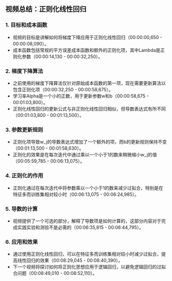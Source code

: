 ## 视频总结：正则化线性回归

### 1. 目标和成本函数
- 视频的目标是讲解如何将梯度下降应用于正则化线性回归（00:00:00,650 - 00:00:08,090）。
- 成本函数包括常规的平方误差成本函数和额外的正则化项，其中Lambda是正则化参数（00:00:14,130 - 00:00:32,250）。

### 2. 梯度下降算法
- 之前使用的梯度下降算法仅针对原始成本函数的第一项，现在需要更新算法以包含正则化项（00:00:32,250 - 00:00:58,675）。
- 学习率Alpha是一个小的正数，用于更新参数w和b（00:00:58,675 - 00:01:03,800）。
- 正则化线性回归的更新公式与非正则化线性回归相似，但导数表达式有所不同（00:01:03,800 - 00:01:13,500）。

### 3. 参数更新规则
- 正则化项导致w_j的导数表达式增加了一个额外的项，而b的更新规则保持不变（00:01:13,500 - 00:01:58,630）。
- 正则化的效果是在每次迭代中通过乘以一个小于1的数来稍微缩小w_j的值（00:05:59,785 - 00:06:13,075）。

### 4. 正则化的作用
- 正则化通过在每次迭代中将参数乘以一个小于1的数来减少过拟合，特别是在特征多而训练集相对较小时（00:06:13,075 - 00:06:24,985）。

### 5. 导数的计算
- 视频提供了一个可选的部分，解释了导数项是如何计算的，这部分内容对于完成实践实验和测验不是必需的（00:06:35,815 - 00:06:44,795）。

### 6. 应用和效果
- 通过使用正则化线性回归，可以在特征多而训练集相对较小时减少过拟合，提高线性回归的效果（00:08:29,045 - 00:08:40,390）。
- 下一个视频将探讨如何将正则化思想应用于逻辑回归，以避免逻辑回归的过拟合问题（00:08:49,010 - 00:08:52,110）。